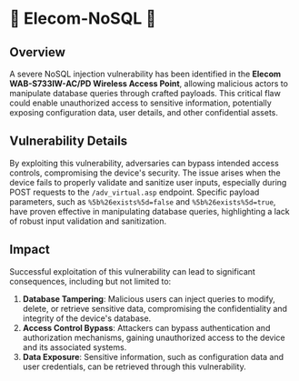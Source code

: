 # 🎀 Elecom-NoSQL 🎀
## Overview

A severe NoSQL injection vulnerability has been identified in the **Elecom WAB-S733IW-AC/PD Wireless Access Point**, allowing malicious actors to manipulate database queries through crafted payloads. This critical flaw could enable unauthorized access to sensitive information, potentially exposing configuration data, user details, and other confidential assets.

## Vulnerability Details

By exploiting this vulnerability, adversaries can bypass intended access controls, compromising the device's security. The issue arises when the device fails to properly validate and sanitize user inputs, especially during POST requests to the `/adv_virtual.asp` endpoint. Specific payload parameters, such as `%5b%26exists%5d=false` and `%5b%26exists%5d=true`, have proven effective in manipulating database queries, highlighting a lack of robust input validation and sanitization.

## Impact

Successful exploitation of this vulnerability can lead to significant consequences, including but not limited to:

1. **Database Tampering**: Malicious users can inject queries to modify, delete, or retrieve sensitive data, compromising the confidentiality and integrity of the device's database.
2. **Access Control Bypass**: Attackers can bypass authentication and authorization mechanisms, gaining unauthorized access to the device and its associated systems.
3. **Data Exposure**: Sensitive information, such as configuration data and user credentials, can be retrieved through this vulnerability.
